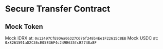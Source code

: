 # Secure Transfer Contract

## Mock Token

Mock IDRX at: `0x12497CfE9DAa06327C676f248b4Ee1F22615C8EB`
Mock USDC at: `0x8261591aD2C36cE05E36F4c249B635fcB2748a8F`

